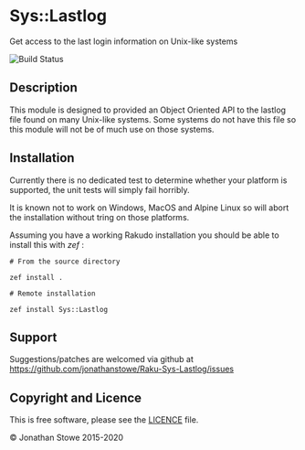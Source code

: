 # Sys::Lastlog

Get access to the last login information on Unix-like systems

![Build Status](https://github.com/jonathanstowe/Raku-Sys-Lastlog/workflows/CI/badge.svg)

## Description

This module is designed to provided an Object Oriented API to the lastlog
file found on many Unix-like systems.  Some systems do not have this file
so this module will not be of much use on those systems.


## Installation

Currently there is no dedicated test to determine whether your platform is
supported, the unit tests will simply fail horribly.

It is known not to work on Windows, MacOS and Alpine Linux so will
abort the installation without tring on those platforms.

Assuming you have a working Rakudo installation you should be able to
install this with *zef* :

    # From the source directory

    zef install .

    # Remote installation

    zef install Sys::Lastlog

## Support

Suggestions/patches are welcomed via github at https://github.com/jonathanstowe/Raku-Sys-Lastlog/issues

## Copyright and Licence

This is free software, please see the [LICENCE](LICENCE) file.

© Jonathan Stowe 2015-2020
